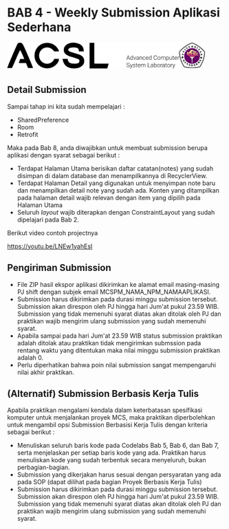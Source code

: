 # BAB 4 - Weekly Submission Aplikasi Sederhana

<img align="left" src="../images/logo.png" width="400">
<img align="left" src="../images/logo_ug.jpg" width="60">
<br/><br/><br/><br/>

## Detail Submission
Sampai tahap ini kita sudah mempelajari : 
* SharedPreference
* Room
* Retrofit

Maka pada Bab 8, anda diwajibkan untuk membuat submission berupa aplikasi dengan syarat sebagai berikut : 
* Terdapat Halaman Utama berisikan daftar catatan(notes) yang sudah disimpan di dalam database dan menampilkannya di RecyclerView.
* Terdapat Halaman Detail yang digunakan untuk menyimpan note baru dan menampilkan detail note yang sudah ada. Konten yang ditampilkan pada halaman detail wajib relevan dengan item yang dipilih pada Halaman Utama
* Seluruh *layout* wajib diterapkan dengan ConstraintLayout yang sudah dipelajari pada Bab 2. 

Berikut video contoh projectnya

https://youtu.be/LNEw1yahEsI


## Pengiriman Submission
* File ZIP hasil ekspor aplikasi dikirimkan ke alamat email masing-masing PJ shift dengan subjek email MCSPM_NAMA_NPM_NAMAAPLIKASI. 
* Submission harus dikirimkan pada durasi minggu submission tersebut. Submission akan direspon oleh PJ hingga hari Jum'at pukul 23.59 WIB. Submission yang tidak memenuhi syarat diatas akan ditolak oleh PJ dan praktikan wajib mengirim ulang submission yang sudah memenuhi syarat. 
* Apabila sampai pada hari Jum'at 23.59 WIB status submission praktikan adalah ditolak atau praktikan tidak mengirimkan submssion pada rentang waktu yang ditentukan maka nilai minggu submission praktikan adalah 0.
* Perlu diperhatikan bahwa poin nilai submission sangat mempengaruhi nilai akhir praktikan.


## (Alternatif) Submission Berbasis Kerja Tulis
Apabila praktikan mengalami kendala dalam keterbatasan spesifikasi komputer untuk menjalankan proyek MCS, maka praktikan diperbolehkan untuk mengambil opsi Submission Berbasisi Kerja Tulis dengan kriteria sebagai berikut : 

* Menuliskan seluruh baris kode pada Codelabs Bab 5, Bab 6, dan Bab 7, serta menjelaskan per setiap baris kode yang ada. Praktikan harus menuliskan kode yang sudah terbentuk secara menyeluruh, bukan perbagian-bagian.
* Submission yang dikerjakan harus sesuai dengan persyaratan yang ada pada SOP (dapat dilihat pada bagian Proyek Berbasis Kerja Tulis)
* Submission harus dikirimkan pada durasi minggu submission tersebut. Submission akan direspon oleh PJ hingga hari Jum'at pukul 23.59 WIB. Submission yang tidak memenuhi syarat diatas akan ditolak oleh PJ dan praktikan wajib mengirim ulang submission yang sudah memenuhi syarat. 
